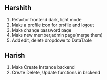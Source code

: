 ## Harshith
1. Refactor frontend dark, light mode
2. Make a profile icon for profile and logout
3. Make change password page
4. Make new member,admin page(merge them) 
5. Add edit, delete dropdown to DataTable

## Harish
1. Make Create Instance backend
2. Create Delete, Update functions in backend
